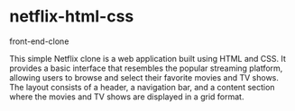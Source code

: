 # netflix-html-css
front-end-clone

This simple Netflix clone is a web application built using HTML and CSS. It provides a basic interface that resembles the popular streaming platform, allowing users to browse and select their favorite movies and TV shows. The layout consists of a header, a navigation bar, and a content section where the movies and TV shows are displayed in a grid format. 
